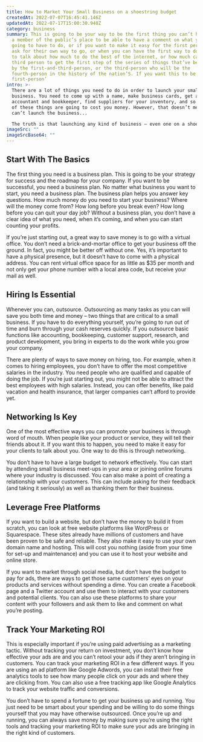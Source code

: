 ```yaml
---
title: How to Market Your Small Business on a shoestring budget
createdAt: 2022-07-07T16:45:41.146Z
updatedAt: 2022-07-17T15:00:30.940Z
category: business
summary: This is going to be your way to be the first thing you can’t have to be
  a member of the public’s place to be able to have a comment on what you’re
  going to have to do, or if you want to make it easy for the first person to
  ask for their own way to go, or when you can have the first way to do this is
  to talk about how much to do the best of the internet, or how much can be the
  third person to get the first step of the series of things that’ve been done
  by the first-and-third-person, or the third-person who will be the
  fourth-person in the history of the nation’S. If you want this to be ‘the
  first-person’
intro: >-
  There are a lot of things you need to do in order to launch your small
  business. You need to come up with a name, make business cards, get an
  accountant and bookkeeper, find suppliers for your inventory, and so on. All
  of these things are going to cost you money. However, that doesn’t mean you
  can’t launch the business...

  The truth is that launching any kind of business – even one on a shoestring budget – requires some upfront investment. But don’t let that stop you from moving forward with your plans! There are plenty of ways to cut costs when starting a new business and still have everything you need to be successful. The trick is working smart rather than working hard. Here are some tips to help get your small business off the ground quickly and effectively while keeping costs as low as possible...
imageSrc: ""
imageSrcBase64: ""
---
```


## Start With The Basics

The first thing you need is a business plan. This is going to be your strategy for success and the roadmap for your company. If you want to be successful, you need a business plan. No matter what business you want to start, you need a business plan. The business plan helps you answer key questions. How much money do you need to start your business? Where will the money come from? How long before you break even? How long before you can quit your day job? Without a business plan, you don’t have a clear idea of what you need, when it’s coming, and when you can start counting your profits.

If you’re just starting out, a great way to save money is to go with a virtual office. You don’t need a brick-and-mortar office to get your business off the ground. In fact, you might be better off without one. Yes, it’s important to have a physical presence, but it doesn’t have to come with a physical address. You can rent virtual office space for as little as $35 per month and not only get your phone number with a local area code, but receive your mail as well.

## Hiring Is Essential

Whenever you can, outsource. Outsourcing as many tasks as you can will save you both time and money – two things that are critical to a small business. If you have to do everything yourself, you’re going to run out of time and burn through your cash reserves quickly. If you outsource basic functions like accounting, bookkeeping, customer support, research, and product development, you bring in experts to do the work while you grow your company.

There are plenty of ways to save money on hiring, too. For example, when it comes to hiring employees, you don’t have to offer the most competitive salaries in the industry. You need people who are qualified and capable of doing the job. If you’re just starting out, you might not be able to attract the best employees with high salaries. Instead, you can offer benefits, like paid vacation and health insurance, that larger companies can’t afford to provide yet.

## Networking Is Key

One of the most effective ways you can promote your business is through word of mouth. When people like your product or service, they will tell their friends about it. If you want this to happen, you need to make it easy for your clients to talk about you. One way to do this is through networking.

You don’t have to have a large budget to network effectively. You can start by attending small business meet-ups in your area or joining online forums where your industry is discussed. You can also make a point of creating a relationship with your customers. This can include asking for their feedback (and taking it seriously) as well as thanking them for their business.

## Leverage Free Platforms

If you want to build a website, but don’t have the money to build it from scratch, you can look at free website platforms like WordPress or Squarespace. These sites already have millions of customers and have been proven to be safe and reliable. They also make it easy to use your own domain name and hosting. This will cost you nothing (aside from your time for set-up and maintenance) and you can use it to host your website and online store.

If you want to market through social media, but don’t have the budget to pay for ads, there are ways to get those same customers’ eyes on your products and services without spending a dime. You can create a Facebook page and a Twitter account and use them to interact with your customers and potential clients. You can also use these platforms to share your content with your followers and ask them to like and comment on what you’re posting.

## Track Your Marketing ROI

This is especially important if you’re using paid advertising as a marketing tactic. Without tracking your return on investment, you don’t know how effective your ads are and you can’t retool your ads if they aren’t bringing in customers. You can track your marketing ROI in a few different ways. If you are using an ad platform like Google Adwords, you can install their free analytics tools to see how many people click on your ads and where they are clicking from. You can also use a free tracking app like Google Analytics to track your website traffic and conversions.

You don’t have to spend a fortune to get your business up and running. You just need to be smart about your spending and be willing to do some things yourself that you may have otherwise outsourced. Once you’re up and running, you can always save money by making sure you’re using the right tools and tracking your marketing ROI to make sure your ads are bringing in the right kind of customers.
